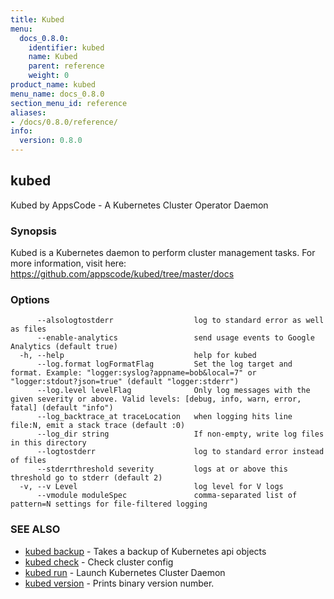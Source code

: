 ```yaml
---
title: Kubed
menu:
  docs_0.8.0:
    identifier: kubed
    name: Kubed
    parent: reference
    weight: 0
product_name: kubed
menu_name: docs_0.8.0
section_menu_id: reference
aliases:
- /docs/0.8.0/reference/
info:
  version: 0.8.0
---
```


## kubed

Kubed by AppsCode - A Kubernetes Cluster Operator Daemon

### Synopsis

Kubed is a Kubernetes daemon to perform cluster management tasks. For more information, visit here: https://github.com/appscode/kubed/tree/master/docs

### Options

```
      --alsologtostderr                  log to standard error as well as files
      --enable-analytics                 send usage events to Google Analytics (default true)
  -h, --help                             help for kubed
      --log.format logFormatFlag         Set the log target and format. Example: "logger:syslog?appname=bob&local=7" or "logger:stdout?json=true" (default "logger:stderr")
      --log.level levelFlag              Only log messages with the given severity or above. Valid levels: [debug, info, warn, error, fatal] (default "info")
      --log_backtrace_at traceLocation   when logging hits line file:N, emit a stack trace (default :0)
      --log_dir string                   If non-empty, write log files in this directory
      --logtostderr                      log to standard error instead of files
      --stderrthreshold severity         logs at or above this threshold go to stderr (default 2)
  -v, --v Level                          log level for V logs
      --vmodule moduleSpec               comma-separated list of pattern=N settings for file-filtered logging
```

### SEE ALSO

* [kubed backup](/docs/0.8.0/reference/kubed_backup)	 - Takes a backup of Kubernetes api objects
* [kubed check](/docs/0.8.0/reference/kubed_check)	 - Check cluster config
* [kubed run](/docs/0.8.0/reference/kubed_run)	 - Launch Kubernetes Cluster Daemon
* [kubed version](/docs/0.8.0/reference/kubed_version)	 - Prints binary version number.

